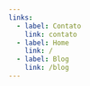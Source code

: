 ```yaml
---
links:
  - label: Contato
    link: contato
  - label: Home
    link: /
  - label: Blog
    link: /blog
---
```


